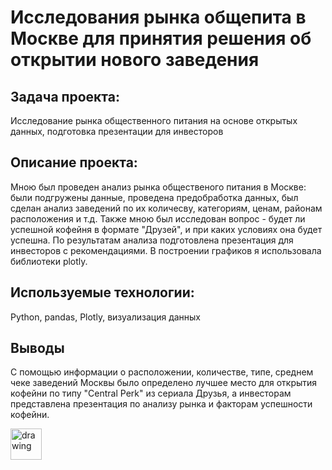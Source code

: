 # Исследования рынка общепита в Москве для принятия решения об открытии нового заведения

## Задача проекта: 
Исследование рынка общественного питания на основе открытых данных, подготовка презентации для инвесторов

## Описание проекта:
Мною был проведен анализ рынка общественого питания в Москве: были подгружены данные, проведена предобработка данных, был сделан анализ заведений по их количесву, категориям, ценам, районам расположения и т.д. Также мною был исследован вопрос - будет ли успешной кофейня в формате "Друзей", и при каких условиях она будет успешна. По результатам анализа подготовлена презентация для инвесторов с рекомендациями. В построении графиков я использовала библиотеки plotly. 

## Используемые технологии:
Python, pandas, Plotly, визуализация данных

## Выводы
С помощью информации о расположении, количестве, типе, среднем чеке заведений Москвы было определено лучшее место для открытия кофейни по типу "Сentral Perk" из сериала Друзья, а инвесторам представлена презентация по анализу рынка и факторам успешности кофейни. 

<img src="https://img.icons8.com/ultraviolet/512/cafe.png" alt="drawing" width="50"/> 
